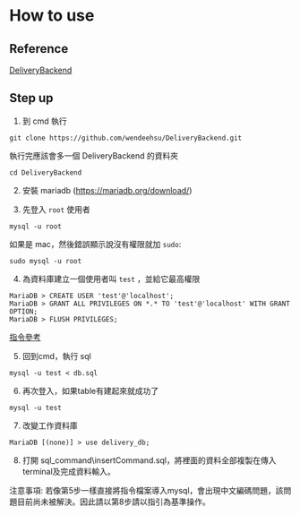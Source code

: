 # How to use
## Reference
[DeliveryBackend](https://github.com/wendeehsu/DeliveryBackend)

## Step up
1. 到 cmd 執行
```
git clone https://github.com/wendeehsu/DeliveryBackend.git
```
執行完應該會多一個 DeliveryBackend 的資料夾
```
cd DeliveryBackend
```

2. 安裝 mariadb (https://mariadb.org/download/)

3. 先登入 `root` 使用者
```
mysql -u root
```
如果是 mac，然後錯誤顯示說沒有權限就加 `sudo`:
```
sudo mysql -u root
```

4. 為資料庫建立一個使用者叫 `test` ，並給它最高權限
```
MariaDB > CREATE USER 'test'@'localhost';
MariaDB > GRANT ALL PRIVILEGES ON *.* TO 'test'@'localhost' WITH GRANT OPTION;
MariaDB > FLUSH PRIVILEGES;
```
[指令參考](https://askubuntu.com/questions/766334/cant-login-as-mysql-user-root-from-normal-user-account-in-ubuntu-16-04)

5. 回到cmd，執行 sql
```
mysql -u test < db.sql
```

6. 再次登入，如果table有建起來就成功了
```
mysql -u test
```

7. 改變工作資料庫
```
MariaDB [(none)] > use delivery_db;
```

8. 打開 sql_command\\insertCommand.sql，將裡面的資料全部複製在傳入terminal及完成資料輸入。

注意事項: 若像第5步一樣直接將指令檔案導入mysql，會出現中文編碼問題，該問題目前尚未被解決。因此請以第8步請以指引為基準操作。

